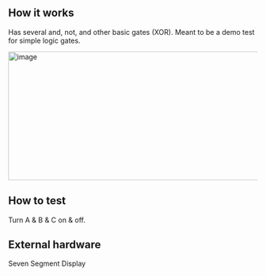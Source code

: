 <!---

This file is used to generate your project datasheet. Please fill in the information below and delete any unused
sections.

You can also include images in this folder and reference them in the markdown. Each image must be less than
512 kb in size, and the combined size of all images must be less than 1 MB.
-->

## How it works

Has several and, not, and other basic gates (XOR). Meant to be a demo test for simple logic gates.

<img width="634" height="260" alt="image" src="https://github.com/user-attachments/assets/c508b20e-2e4d-4f1a-8729-aacc0cd291eb" />

## How to test

Turn A & B & C on & off. 

## External hardware

Seven Segment Display
